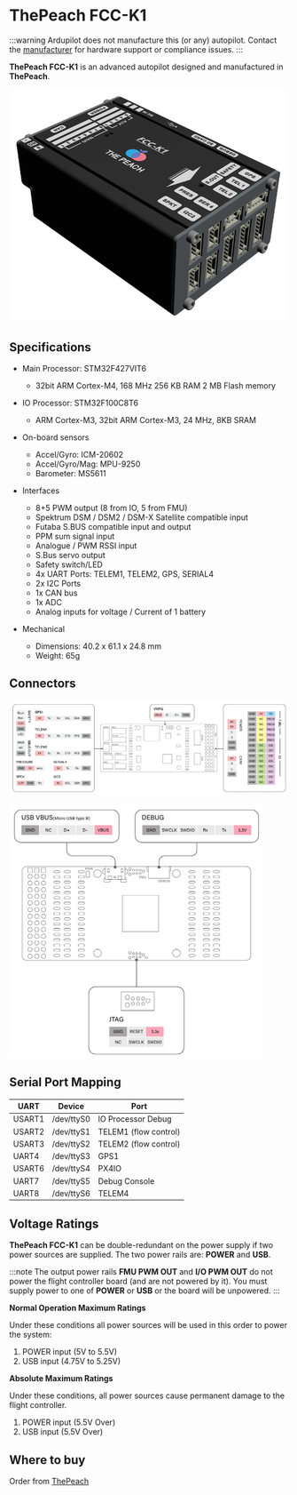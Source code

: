 # ThePeach FCC-K1

:::warning
Ardupilot does not manufacture this (or any) autopilot.
Contact the [manufacturer](https://thepeach.kr/) for hardware support or compliance issues.
:::

**ThePeach FCC-K1** is an advanced autopilot designed and manufactured in **ThePeach**.

![ThePeach FCC-K1](./main.png)

## Specifications

- Main Processor: STM32F427VIT6
  - 32bit ARM Cortex-M4, 168 MHz 256 KB RAM 2 MB Flash memory
  
- IO Processor: STM32F100C8T6
  - ARM Cortex-M3, 32bit ARM Cortex-M3, 24 MHz, 8KB SRAM
  
- On-board sensors
  - Accel/Gyro: ICM-20602
  - Accel/Gyro/Mag: MPU-9250
  - Barometer: MS5611
  
- Interfaces
  - 8+5 PWM output (8 from IO, 5 from FMU)
  - Spektrum DSM / DSM2 / DSM-X Satellite compatible input
  - Futaba S.BUS compatible input and output
  - PPM sum signal input
  - Analogue / PWM RSSI input
  - S.Bus servo output
  - Safety switch/LED
  - 4x UART Ports: TELEM1, TELEM2, GPS, SERIAL4
  - 2x I2C Ports
  - 1x CAN bus
  - 1x ADC
  - Analog inputs for voltage / Current of 1 battery
  
- Mechanical
  - Dimensions: 40.2 x 61.1 x 24.8 mm
  - Weight: 65g

## Connectors

![pinmap_top](./pinmap_top.png)

![pinmap_bottom](./pinmap_bottom.png)

## Serial Port Mapping

| UART | Device | Port
--- | --- | ---
USART1 | /dev/ttyS0 | IO Processor Debug
USART2 | /dev/ttyS1 | TELEM1 (flow control)
USART3 | /dev/ttyS2 | TELEM2 (flow control)
UART4  | /dev/ttyS3 | GPS1
USART6 | /dev/ttyS4 | PX4IO
UART7  | /dev/ttyS5 | Debug Console
UART8  | /dev/ttyS6 | TELEM4

## Voltage Ratings

**ThePeach FCC-K1** can be double-redundant on the power supply if two power sources are supplied.
The two power rails are: **POWER** and **USB**.

:::note
The output power rails **FMU PWM OUT** and **I/O PWM OUT** do not power the flight controller board (and are not powered by it).
You must supply power to one of **POWER** or **USB** or the board will be unpowered.
:::

**Normal Operation Maximum Ratings**

Under these conditions all power sources will be used in this order to power the system:

1. POWER input (5V to 5.5V)
2. USB input (4.75V to 5.25V)

**Absolute Maximum Ratings**

Under these conditions, all power sources cause permanent damage to the flight controller.

1. POWER input (5.5V Over)
2. USB input (5.5V Over)

## Where to buy

Order from [ThePeach](http://thepeach.shop/)